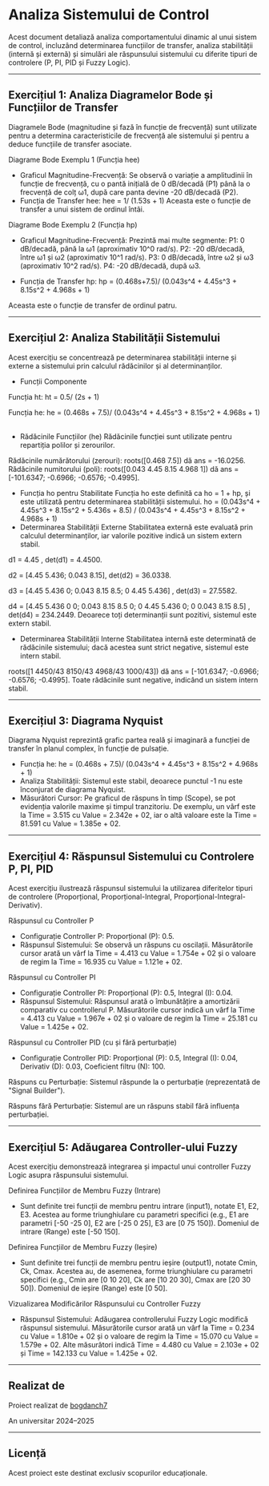 # Analiza Sistemului de Control

Acest document detaliază analiza comportamentului dinamic al unui sistem de control, incluzând determinarea funcțiilor de transfer, analiza stabilității (internă și externă) și simulări ale răspunsului sistemului cu diferite tipuri de controlere (P, PI, PID și Fuzzy Logic).

---

## Exercițiul 1: Analiza Diagramelor Bode și Funcțiilor de Transfer

Diagramele Bode (magnitudine și fază în funcție de frecvență) sunt utilizate pentru a determina caracteristicile de frecvență ale sistemului și pentru a deduce funcțiile de transfer asociate.

Diagrame Bode Exemplu 1 (Funcția hee)
- Graficul Magnitudine-Frecvență: Se observă o variație a amplitudinii în funcție de frecvență, cu o pantă inițială de 0 dB/decadă (P1) până la o frecvență de colț ω1​, după care panta devine -20 dB/decadă (P2).
- Funcția de Transfer hee:
  hee = 1/ (1.53s + 1)
Aceasta este o funcție de transfer a unui sistem de ordinul întâi.

Diagrame Bode Exemplu 2 (Funcția hp)
- Graficul Magnitudine-Frecvență: Prezintă mai multe segmente:
P1: 0 dB/decadă, până la ω1 (aproximativ 10^0 rad/s).
P2: -20 dB/decadă, între ω1​ și ω2 (aproximativ 10^1 rad/s).
P3: 0 dB/decadă, între ω2​ și ω3 (aproximativ 10^2 rad/s).
P4: -20 dB/decadă, după ω3.

- Funcția de Transfer hp:
hp = (0.468s+7.5)/ (0.043s^4 + 4.45s^3 + 8.15s^2 + 4.968s + 1​)
 
Aceasta este o funcție de transfer de ordinul patru.

---

## Exercițiul 2: Analiza Stabilității Sistemului

Acest exercițiu se concentrează pe determinarea stabilității interne și externe a sistemului prin calculul rădăcinilor și al determinanților.

- Funcții Componente

Funcția ht:
ht = 0.5/ (2s + 1) 

Funcția he:
he = (0.468s + 7.5)/ (0.043s^4 + 4.45s^3 + 8.15s^2 + 4.968s + 1)
​
- Rădăcinile Funcțiilor (he)
Rădăcinile funcției sunt utilizate pentru repartiția polilor și zerourilor.

Rădăcinile numărătorului (zerouri): roots([0.468 7.5]) dă ans = -16.0256.
Rădăcinile numitorului (poli): roots([0.043 4.45 8.15 4.968 1]) dă ans = [-101.6347; -0.6966; -0.6576; -0.4995].

- Funcția ho pentru Stabilitate
Funcția ho este definită ca ho = 1 + hp, și este utilizată pentru determinarea stabilității sistemului.
ho = (0.043s^4 + 4.45s^3 + 8.15s^2 + 5.436s + 8.5) / (0.043s^4 + 4.45s^3 + 8.15s^2 + 4.968s + 1)
​
- Determinarea Stabilității Externe
Stabilitatea externă este evaluată prin calculul determinanților, iar valorile pozitive indică un sistem extern stabil.

d1 = 4.45 , det(d1) = 4.4500.

d2 = [4.45 5.436; 0.043 8.15], det(d2) = 36.0338.

d3 = [4.45 5.436 0; 0.043 8.15 8.5; 0 4.45 5.436] , det(d3) = 27.5582.

d4 = [4.45 5.436 0 0; 0.043 8.15 8.5 0; 0 4.45 5.436 0; 0 0.043 8.15 8.5] , det(d4) = 234.2449. Deoarece toți determinanții sunt pozitivi, sistemul este extern stabil.

- Determinarea Stabilității Interne
Stabilitatea internă este determinată de rădăcinile sistemului; dacă acestea sunt strict negative, sistemul este intern stabil.

roots([1 4450/43 8150/43 4968/43 1000/43]) dă ans = [-101.6347; -0.6966; -0.6576; -0.4995]. Toate rădăcinile sunt negative, indicând un sistem intern stabil.

---

## Exercițiul 3: Diagrama Nyquist

Diagrama Nyquist reprezintă grafic partea reală și imaginară a funcției de transfer în planul complex, în funcție de pulsație.

- Funcția he:
he = (0.468s + 7.5)/ (0.043s^4 + 4.45s^3 + 8.15s^2 + 4.968s + 1)
- Analiza Stabilității: Sistemul este stabil, deoarece punctul -1 nu este înconjurat de diagrama Nyquist.
- Măsurători Cursor: Pe graficul de răspuns în timp (Scope), se pot evidenția valorile maxime și timpul tranzitoriu. De exemplu, un vârf este la Time = 3.515 cu Value = 2.342e + 02, iar o altă valoare este la Time = 81.591 cu Value = 1.385e + 02.

---

## Exercițiul 4: Răspunsul Sistemului cu Controlere P, PI, PID

Acest exercițiu ilustrează răspunsul sistemului la utilizarea diferitelor tipuri de controlere (Proporțional, Proporțional-Integral, Proporțional-Integral-Derivativ).

Răspunsul cu Controller P
- Configurație Controller P: Proporțional (P): 0.5.
- Răspunsul Sistemului: Se observă un răspuns cu oscilații. Măsurătorile cursor arată un vârf la Time = 4.413 cu Value = 1.754e + 02 și o valoare de regim la Time = 16.935 cu Value = 1.121e + 02.

Răspunsul cu Controller PI
- Configurație Controller PI: Proporțional (P): 0.5, Integral (I): 0.04.
- Răspunsul Sistemului: Răspunsul arată o îmbunătățire a amortizării comparativ cu controllerul P. Măsurătorile cursor indică un vârf la Time = 4.413 cu Value = 1.967e + 02 și o valoare de regim la Time = 25.181 cu Value = 1.425e + 02.

Răspunsul cu Controller PID (cu și fără perturbație)
- Configurație Controller PID: Proporțional (P): 0.5, Integral (I): 0.04, Derivativ (D): 0.03, Coeficient filtru (N): 100.

Răspuns cu Perturbație: Sistemul răspunde la o perturbație (reprezentată de "Signal Builder").

Răspuns fără Perturbație: Sistemul are un răspuns stabil fără influența perturbației.

---

## Exercițiul 5: Adăugarea Controller-ului Fuzzy

Acest exercițiu demonstrează integrarea și impactul unui controller Fuzzy Logic asupra răspunsului sistemului.

Definirea Funcțiilor de Membru Fuzzy (Intrare)
- Sunt definite trei funcții de membru pentru intrare (input1), notate E1, E2, E3. Acestea au forme triunghiulare cu parametri specifici (e.g., E1 are parametri [-50 -25 0], E2 are [-25 0 25], E3 are [0 75 150]). Domeniul de intrare (Range) este [-50 150].

Definirea Funcțiilor de Membru Fuzzy (Ieșire)
- Sunt definite trei funcții de membru pentru ieșire (output1), notate Cmin, Ck, Cmax. Acestea au, de asemenea, forme triunghiulare cu parametri specifici (e.g., Cmin are [0 10 20], Ck are [10 20 30], Cmax are [20 30 50]). Domeniul de ieșire (Range) este [0 50].

Vizualizarea Modificărilor Răspunsului cu Controller Fuzzy
- Răspunsul Sistemului: Adăugarea controllerului Fuzzy Logic modifică răspunsul sistemului. Măsurătorile cursor arată un vârf la Time = 0.234 cu Value = 1.810e + 02 și o valoare de regim la Time = 15.070 cu Value = 1.579e + 02. Alte măsurători indică Time = 4.480 cu Value = 2.103e + 02 și Time = 142.133 cu Value = 1.425e + 02.

---

## Realizat de
Proiect realizat de [bogdanch7](https://github.com/bogdanch7)

An universitar 2024–2025

---

## Licență
Acest proiect este destinat exclusiv scopurilor educaționale.
